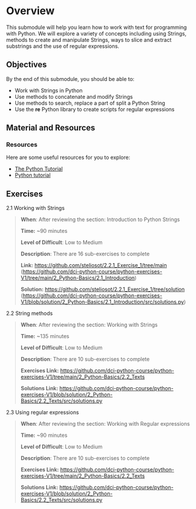 # Overview

This submodule will help you learn how to work with text for programming with Python. We will explore a variety of concepts including using Strings, methods to create and manipulate Strings, ways to slice and extract substrings and the use of regular expressions.

## Objectives

By the end of this submodule, you should be able to:

* Work with Strings in Python
* Use methods to concatenate and modify Strings
* Use methods to search, replace a part of split a Python String
* Use the **re** Python library to create scripts for regular expressions

## Material and Resources

### Resources

Here are some useful resources for you to explore:

* [The Python Tutorial](https://docs.python.org/3/tutorial/)
* [Python tutorial](https://www.w3schools.com/python/)


## Exercises

2.1 Working with Strings

> **When**: After reviewing the section: Introduction to Python Strings
>
> **Time:** ~90 minutes
>
> **Level of Difficult**: Low to Medium
>
> **Description**: There are 16 sub-exercises to complete
>
> **Link:** https://github.com/steliosot/2.2.1_Exercise_1/tree/main
> (https://github.com/dci-python-course/python-exercises-V1/tree/main/2_Python-Basics/2.1_Introduction)
>
> **Solution:** https://github.com/steliosot/2.2.1_Exercise_1/tree/solution
> (https://github.com/dci-python-course/python-exercises-V1/blob/solution/2_Python-Basics/2.1_Introduction/src/solutions.py)

2.2 String methods

> **When**: After reviewing the section: Working with Strings
>
> **Time:** ~135 minutes
>
> **Level of Difficult**: Low to Medium
>
> **Description**: There are 10 sub-exercises to complete
>
> **Exercises Link:** https://github.com/dci-python-course/python-exercises-V1/tree/main/2_Python-Basics/2.2_Texts
>
> **Solutions Link:** https://github.com/dci-python-course/python-exercises-V1/blob/solution/2_Python-Basics/2.2_Texts/src/solutions.py

2.3 Using regular expressions

> **When**: After reviewing the section: Working with Regular expressions
>
> **Time:** ~90 minutes
>
> **Level of Difficult**: Low to Medium
>
> **Description**: There are 10 sub-exercises to complete
>
> **Exercises Link:** https://github.com/dci-python-course/python-exercises-V1/tree/main/2_Python-Basics/2.2_Texts
>
> **Solutions Link:** https://github.com/dci-python-course/python-exercises-V1/blob/solution/2_Python-Basics/2.2_Texts/src/solutions.py
